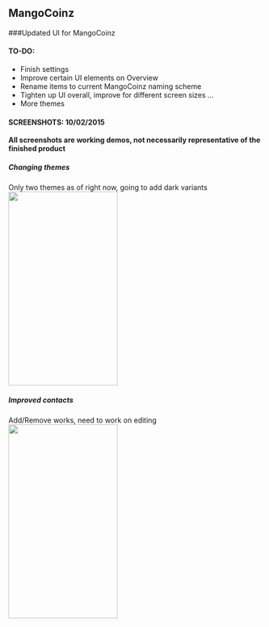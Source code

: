## MangoCoinz
###Updated UI for MangoCoinz

#### TO-DO:
- Finish settings
- Improve certain UI elements on Overview
- Rename items to current MangoCoinz naming scheme
- Tighten up UI overall, improve for different screen sizes
...
- More themes


#### SCREENSHOTS: 10/02/2015
**All screenshots are working demos, not necessarily representative of the finished product**

##### **Changing themes** 
Only two themes as of right now, going to add dark variants</br>
<img src="http://i.imgur.com/uiTxR3M.gif?1" width="216px" height="384px"/> 

##### **Improved contacts**
Add/Remove works, need to work on editing</br>
<img src="http://i.imgur.com/TuzQJBw.gif?1" width="216px" height="384px"/> 
